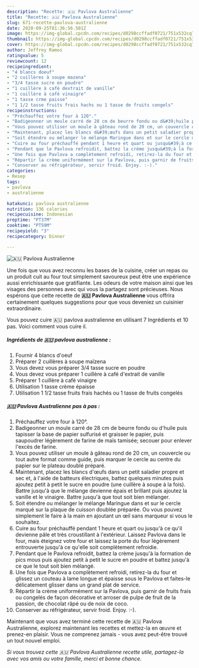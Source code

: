 ```yaml
---
description: "Recette: 🇦🇺 ️Pavlova Australienne"
title: "Recette: 🇦🇺 ️Pavlova Australienne"
slug: 671-recette-pavlova-australienne
date: 2020-09-25T01:36:56.501Z
image: https://img-global.cpcdn.com/recipes/d0298ccffadf0721/751x532cq70/🇦🇺-️pavlova-australienne-photo-principale-de-la-recette.jpg
thumbnail: https://img-global.cpcdn.com/recipes/d0298ccffadf0721/751x532cq70/🇦🇺-️pavlova-australienne-photo-principale-de-la-recette.jpg
cover: https://img-global.cpcdn.com/recipes/d0298ccffadf0721/751x532cq70/🇦🇺-️pavlova-australienne-photo-principale-de-la-recette.jpg
author: Jeffrey Ramos
ratingvalue: 5
reviewcount: 12
recipeingredient:
- "4 blancs doeuf"
- "2 cuillères à soupe mazena"
- "3/4 tasse sucre en poudre"
- "1 cuillère à café dextrait de vanille"
- "1 cuillère à café vinaigre"
- "1 tasse crme paisse"
- "1 1/2 tasse fruits frais hachs ou 1 tasse de fruits congels"
recipeinstructions:
- "Préchauffez votre four à 120°."
- "Badigeonner un moule carré de 28 cm de beurre fondu ou d&#39;huile puis tapisser la base de papier sulfurisé et graisser le papier, puis saupoudrer légèrement de farine de maïs tamisée; secouer pour enlever l&#39;excès de farine."
- "Vous pouvez utiliser un moule à gâteau rond de 20 cm, un couvercle ou tout autre format comme guide, puis marquer le cercle au centre du papier sur le plateau doublé préparé."
- "Maintenant, placez les blancs d&#39;œufs dans un petit saladier propre et sec et, à l&#39;aide de batteurs électriques, battez quelques minutes puis ajoutez petit à petit le sucre en poudre (une cuillère à soupe à la fois). Battre jusqu&#39;à que le mélange devienne épais et brillant puis ajoutez la vanille et le vinaigre. Battre jusqu&#39;à que tout soit bien mélanger."
- "Soit étendre ou mélanger le mélange Maringue dans et sur le cercle marqué sur la plaque de cuisson doublée préparée. Ou vous pouvez simplement le faire à la main en ajoutant un œil sans marqueur si vous le souhaitez."
- "Cuire au four préchauffé pendant 1 heure et quart ou jusqu&#39;à ce qu&#39;il devienne pâle et très croustillant à l&#39;extérieur. Laissez Pavlova dans le four, mais éteignez votre four et laissez la porte du four légèrement entrouverte jusqu&#39;à ce qu&#39;elle soit complètement refroidie."
- "Pendant que le Pavlova refroidit, battez la crème jusqu&#39;à la formation de pics mous puis ajoutez petit à petit le sucre en poudre et battez jusqu&#39;à ce que le tout soit bien mélangé."
- "Une fois que Pavlova a complètement refroidi, retirez-la du four et glissez un couteau à lame longue et épaisse sous le Pavlova et faites-le délicatement glisser dans un grand plat de service."
- "Répartir la crème uniformément sur la Pavlova, puis garnir de fruits frais ou congelés de façon décorative et arroser de pulpe de fruit de la passion, de chocolat râpé ou de noix de coco."
- "Conserver au réfrigérateur, servir froid. Enjoy. :-)."
categories:
- Resep
tags:
- pavlova
- australienne

katakunci: pavlova australienne 
nutrition: 136 calories
recipecuisine: Indonesian
preptime: "PT37M"
cooktime: "PT59M"
recipeyield: "3"
recipecategory: Dinner

---
```



![🇦🇺 ️Pavlova Australienne](https://img-global.cpcdn.com/recipes/d0298ccffadf0721/751x532cq70/🇦🇺-️pavlova-australienne-photo-principale-de-la-recette.jpg)

Une fois que vous avez reconnu les bases de la cuisine, créer un repas ou un produit cuit au four tout simplement savoureux peut être une expérience aussi enrichissante que gratifiante. Les odeurs de votre maison ainsi que les visages des personnes avec qui vous la partagez sont précieuses. Nous espérons que cette recette de <strong> 🇦🇺 ️Pavlova Australienne </strong> vous offrira certainement quelques suggestions pour que vous deveniez un cuisinier extraordinaire.

<!--inarticleads1-->

Vous pouvez cuire 🇦🇺 ️pavlova australienne en utilisant 7 Ingrédients et 10 pas. Voici comment vous cuire il.

##### Ingrédients de 🇦🇺 ️pavlova australienne :

1. Fournir 4 blancs d&#39;oeuf
1. Préparer 2 cuillères à soupe maïzena
1. Vous devez vous préparer 3/4 tasse sucre en poudre
1. Vous devez vous préparer 1 cuillère à café d&#39;extrait de vanille
1. Préparer 1 cuillère à café vinaigre
1. Utilisation 1 tasse crème épaisse
1. Utilisation 1 1/2 tasse fruits frais hachés ou 1 tasse de fruits congelés




<!--inarticleads2-->

##### 🇦🇺 ️Pavlova Australienne pas à pas :

1. Préchauffez votre four à 120°.
1. Badigeonner un moule carré de 28 cm de beurre fondu ou d&#39;huile puis tapisser la base de papier sulfurisé et graisser le papier, puis saupoudrer légèrement de farine de maïs tamisée; secouer pour enlever l&#39;excès de farine.
1. Vous pouvez utiliser un moule à gâteau rond de 20 cm, un couvercle ou tout autre format comme guide, puis marquer le cercle au centre du papier sur le plateau doublé préparé.
1. Maintenant, placez les blancs d&#39;œufs dans un petit saladier propre et sec et, à l&#39;aide de batteurs électriques, battez quelques minutes puis ajoutez petit à petit le sucre en poudre (une cuillère à soupe à la fois). Battre jusqu&#39;à que le mélange devienne épais et brillant puis ajoutez la vanille et le vinaigre. Battre jusqu&#39;à que tout soit bien mélanger.
1. Soit étendre ou mélanger le mélange Maringue dans et sur le cercle marqué sur la plaque de cuisson doublée préparée. Ou vous pouvez simplement le faire à la main en ajoutant un œil sans marqueur si vous le souhaitez.
1. Cuire au four préchauffé pendant 1 heure et quart ou jusqu&#39;à ce qu&#39;il devienne pâle et très croustillant à l&#39;extérieur. Laissez Pavlova dans le four, mais éteignez votre four et laissez la porte du four légèrement entrouverte jusqu&#39;à ce qu&#39;elle soit complètement refroidie.
1. Pendant que le Pavlova refroidit, battez la crème jusqu&#39;à la formation de pics mous puis ajoutez petit à petit le sucre en poudre et battez jusqu&#39;à ce que le tout soit bien mélangé.
1. Une fois que Pavlova a complètement refroidi, retirez-la du four et glissez un couteau à lame longue et épaisse sous le Pavlova et faites-le délicatement glisser dans un grand plat de service.
1. Répartir la crème uniformément sur la Pavlova, puis garnir de fruits frais ou congelés de façon décorative et arroser de pulpe de fruit de la passion, de chocolat râpé ou de noix de coco.
1. Conserver au réfrigérateur, servir froid. Enjoy. :-).




<!--inarticleads1-->

<p>
Maintenant que vous avez terminé cette recette de 🇦🇺 ️Pavlova Australienne, explorez maintenant les recettes et mettez-la en œuvre et prenez-en plaisir. Vous ne comprenez jamais - vous avez peut-être trouvé un tout nouvel emploi.
</p>

<p>
<i>Si vous trouvez cette 🇦🇺 ️Pavlova Australienne recette utile, partagez-la avec vos amis ou votre famille, merci et bonne chance.</i>
</p>
